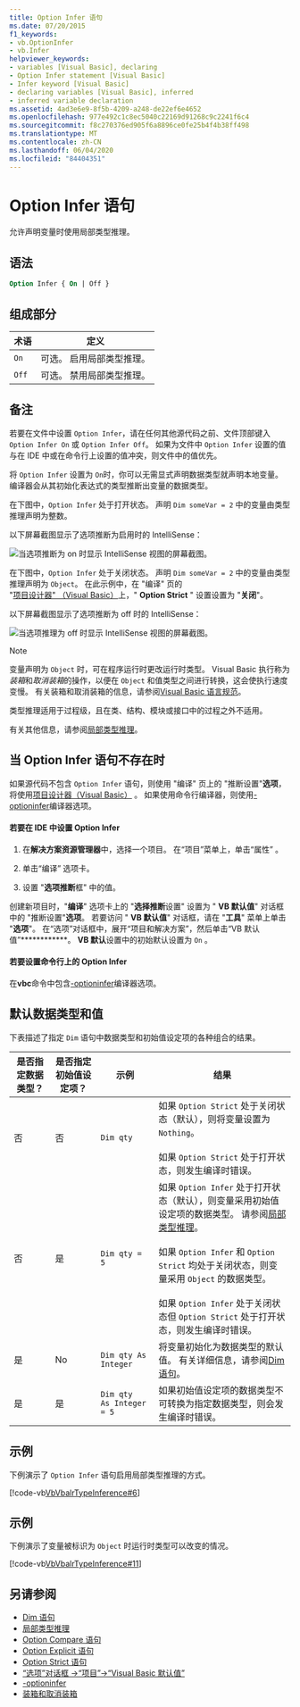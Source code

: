 ```yaml
---
title: Option Infer 语句
ms.date: 07/20/2015
f1_keywords:
- vb.OptionInfer
- vb.Infer
helpviewer_keywords:
- variables [Visual Basic], declaring
- Option Infer statement [Visual Basic]
- Infer keyword [Visual Basic]
- declaring variables [Visual Basic], inferred
- inferred variable declaration
ms.assetid: 4ad3e6e9-8f5b-4209-a248-de22ef6e4652
ms.openlocfilehash: 977e492c1c8ec5040c22169d91268c9c2241f6c4
ms.sourcegitcommit: f8c270376ed905f6a8896ce0fe25b4f4b38ff498
ms.translationtype: MT
ms.contentlocale: zh-CN
ms.lasthandoff: 06/04/2020
ms.locfileid: "84404351"
---
```

# <a name="option-infer-statement"></a>Option Infer 语句

允许声明变量时使用局部类型推理。

## <a name="syntax"></a>语法

```vb
Option Infer { On | Off }
```

## <a name="parts"></a>组成部分

|术语|定义|
|---|---|
|`On`|可选。 启用局部类型推理。|
|`Off`|可选。 禁用局部类型推理。|

## <a name="remarks"></a>备注

若要在文件中设置 `Option Infer`，请在任何其他源代码之前、文件顶部键入 `Option Infer On` 或 `Option Infer Off`。 如果为文件中 `Option Infer` 设置的值与在 IDE 中或在命令行上设置的值冲突，则文件中的值优先。

将 `Option Infer` 设置为 `On`时，你可以无需显式声明数据类型就声明本地变量。 编译器会从其初始化表达式的类型推断出变量的数据类型。

在下图中，`Option Infer` 处于打开状态。 声明 `Dim someVar = 2` 中的变量由类型推理声明为整数。

以下屏幕截图显示了选项推断为启用时的 IntelliSense：

![当选项推断为 on 时显示 IntelliSense 视图的屏幕截图。](./media/option-infer-statement/option-infer-as-integer-on.png)

在下图中，`Option Infer` 处于关闭状态。 声明 `Dim someVar = 2` 中的变量由类型推理声明为 `Object`。 在此示例中，在 "编译" 页的 "[项目设计器" （Visual Basic）](/visualstudio/ide/reference/compile-page-project-designer-visual-basic)上，" **Option Strict** " 设置设置为 "**关闭**"。

以下屏幕截图显示了选项推断为 off 时的 IntelliSense：

![当选项推理为 off 时显示 IntelliSense 视图的屏幕截图。](./media/option-infer-statement/option-infer-as-object-off.png)

> [!NOTE]
> 变量声明为 `Object` 时，可在程序运行时更改运行时类型。 Visual Basic 执行称为*装箱*和*取消装箱*的操作，以便在 `Object` 和值类型之间进行转换，这会使执行速度变慢。 有关装箱和取消装箱的信息，请参阅[Visual Basic 语言规范](~/_vblang/spec/conversions.md#value-type-conversions)。

类型推理适用于过程级，且在类、结构、模块或接口中的过程之外不适用。

有关其他信息，请参阅[局部类型推理](../../programming-guide/language-features/variables/local-type-inference.md)。

## <a name="when-an-option-infer-statement-is-not-present"></a>当 Option Infer 语句不存在时

如果源代码不包含 `Option Infer` 语句，则使用 "编译" 页上的 "推断设置"**选项**，将使用[项目设计器（Visual Basic）](/visualstudio/ide/reference/compile-page-project-designer-visual-basic) 。 如果使用命令行编译器，则使用[-optioninfer](../../reference/command-line-compiler/optioninfer.md)编译器选项。

#### <a name="to-set-option-infer-in-the-ide"></a>若要在 IDE 中设置 Option Infer

1. 在**解决方案资源管理器**中，选择一个项目。 在“项目”菜单上，单击“属性”   。

2. 单击“编译”  选项卡。

3. 设置 "**选项推断**框" 中的值。

创建新项目时，"**编译**" 选项卡上的 "**选择推断**设置" 设置为 " **VB 默认值**" 对话框中的 "推断设置"**选项**。 若要访问 " **VB 默认值**" 对话框，请在 "**工具**" 菜单上单击 "**选项**"。 在“选项”对话框中，展开“项目和解决方案”，然后单击“VB 默认值”************。 **VB 默认**设置中的初始默认设置为 `On` 。

#### <a name="to-set-option-infer-on-the-command-line"></a>若要设置命令行上的 Option Infer

在**vbc**命令中包含[-optioninfer](../../reference/command-line-compiler/optioninfer.md)编译器选项。

## <a name="default-data-types-and-values"></a>默认数据类型和值

下表描述了指定 `Dim` 语句中数据类型和初始值设定项的各种组合的结果。

|是否指定数据类型？|是否指定初始值设定项？|示例|结果|
|---|---|---|---|
|否|否|`Dim qty`|如果 `Option Strict` 处于关闭状态（默认），则将变量设置为 `Nothing`。<br /><br /> 如果 `Option Strict` 处于打开状态，则发生编译时错误。|
|否|是|`Dim qty = 5`|如果 `Option Infer` 处于打开状态（默认），则变量采用初始值设定项的数据类型。 请参阅[局部类型推理](../../programming-guide/language-features/variables/local-type-inference.md)。<br /><br /> 如果 `Option Infer` 和 `Option Strict` 均处于关闭状态，则变量采用 `Object` 的数据类型。<br /><br /> 如果 `Option Infer` 处于关闭状态但 `Option Strict` 处于打开状态，则发生编译时错误。|
|是|No|`Dim qty As Integer`|将变量初始化为数据类型的默认值。 有关详细信息，请参阅[Dim 语句](dim-statement.md)。|
|是|是|`Dim qty  As Integer = 5`|如果初始值设定项的数据类型不可转换为指定数据类型，则会发生编译时错误。|

## <a name="example"></a>示例

下例演示了 `Option Infer` 语句启用局部类型推理的方式。

[!code-vb[VbVbalrTypeInference#6](~/samples/snippets/visualbasic/VS_Snippets_VBCSharp/VbVbalrTypeInference/VB/Class1.vb#6)]

## <a name="example"></a>示例

下例演示了变量被标识为 `Object` 时运行时类型可以改变的情况。

[!code-vb[VbVbalrTypeInference#11](~/samples/snippets/visualbasic/VS_Snippets_VBCSharp/VbVbalrTypeInference/VB/Class1.vb#11)]

## <a name="see-also"></a>另请参阅

- [Dim 语句](dim-statement.md)
- [局部类型推理](../../programming-guide/language-features/variables/local-type-inference.md)
- [Option Compare 语句](option-compare-statement.md)
- [Option Explicit 语句](option-explicit-statement.md)
- [Option Strict 语句](option-strict-statement.md)
- [“选项”对话框 ->“项目”->“Visual Basic 默认值”](/visualstudio/ide/reference/visual-basic-defaults-projects-options-dialog-box)
- [-optioninfer](../../reference/command-line-compiler/optioninfer.md)
- [装箱和取消装箱](../../../csharp/programming-guide/types/boxing-and-unboxing.md)
